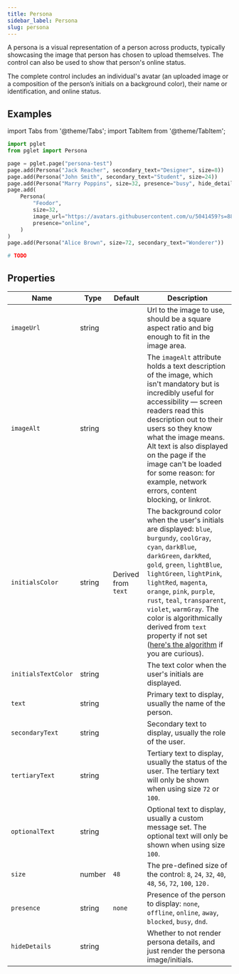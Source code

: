 ```yaml
---
title: Persona
sidebar_label: Persona
slug: persona
---
```


A persona is a visual representation of a person across products, typically showcasing the image that person has chosen to upload themselves. The control can also be used to show that person's online status.

The complete control includes an individual's avatar (an uploaded image or a composition of the person’s initials on a background color), their name or identification, and online status.

## Examples

import Tabs from '@theme/Tabs';
import TabItem from '@theme/TabItem';

<Tabs groupId="language">
  <TabItem value="python" label="Python" default>

```python
import pglet
from pglet import Persona

page = pglet.page("persona-test")
page.add(Persona("Jack Reacher", secondary_text="Designer", size=8))
page.add(Persona("John Smith", secondary_text="Student", size=24))
page.add(Persona("Marry Poppins", size=32, presence="busy", hide_details=True))
page.add(
    Persona(
        "Feodor",
        size=32,
        image_url="https://avatars.githubusercontent.com/u/5041459?s=88&v=4",
        presence="online",
    )
)
page.add(Persona("Alice Brown", size=72, secondary_text="Wonderer"))
```

  </TabItem>
  <TabItem value="powershell" label="PowerShell">

```powershell
# TODO
```

  </TabItem>
</Tabs>

## Properties

| Name                | Type     | Default  | Description |
| ------------------- | -------- | -------- | ----------- |
| `imageUrl`          | string   |          | Url to the image to use, should be a square aspect ratio and big enough to fit in the image area. |
| `imageAlt`          | string   |          | The `imageAlt` attribute holds a text description of the image, which isn't mandatory but is incredibly useful for accessibility — screen readers read this description out to their users so they know what the image means. Alt text is also displayed on the page if the image can't be loaded for some reason: for example, network errors, content blocking, or linkrot. |
| `initialsColor`     | string   | Derived from `text`  | The background color when the user's initials are displayed: `blue`, `burgundy`, `coolGray`, `cyan`, `darkBlue`, `darkGreen`, `darkRed`, `gold`, `green`, `lightBlue`, `lightGreen`, `lightPink`, `lightRed`, `magenta`, `orange`, `pink`, `purple`, `rust`, `teal`, `transparent`, `violet`, `warmGray`. The color is algorithmically derived from `text` property if not set ([here's the algorithm](https://github.com/microsoft/fluentui/blob/dab45a2afe609709735b9b6e604a1af40d50e809/packages/react/src/components/Persona/PersonaInitialsColor.ts#L35-L52) if you are curious). |
| `initialsTextColor` | string   |          | The text color when the user's initials are displayed. |
| `text`              | string   |          | Primary text to display, usually the name of the person. |
| `secondaryText`     | string   |          | Secondary text to display, usually the role of the user. |
| `tertiaryText`      | string   |          | Tertiary text to display, usually the status of the user. The tertiary text will only be shown when using size `72` or `100`. |
| `optionalText`      | string   |          | Optional text to display, usually a custom message set. The optional text will only be shown when using size `100`. |
| `size`              | number   | `48`     | The pre-defined size of the control: `8`, `24`, `32`, `40`, `48`, `56`, `72`, `100`, `120.` |
| `presence`          | string   | `none`   | Presence of the person to display: `none`, `offline`, `online`, `away`, `blocked`, `busy`, `dnd`. |
| `hideDetails`       | string   |          | Whether to not render persona details, and just render the persona image/initials. |
